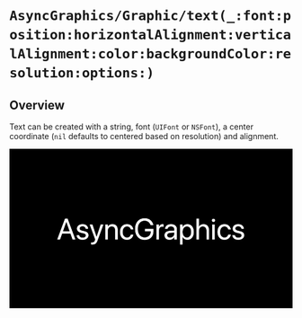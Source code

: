 # ``AsyncGraphics/Graphic/text(_:font:position:horizontalAlignment:verticalAlignment:color:backgroundColor:resolution:options:)``

## Overview

Text can be created with a string, font (`UIFont` or `NSFont`), a center coordinate (`nil` defaults to centered based on resolution) and alignment.

![Text](https://github.com/heestand-xyz/AsyncGraphics-Docs/blob/main/Images/Visuals/Text.png?raw=true)
